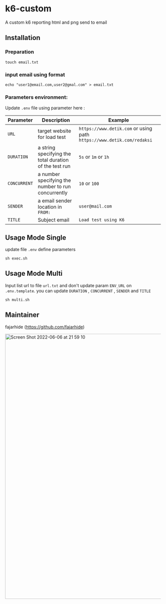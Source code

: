 # k6-custom

A custom k6 reporting html and png send to email

## Installation

### Preparation
```shell
touch email.txt
```

### input email using format
```shell
echo "user1@email.com,user2@gmal.com" > email.txt
```

### Parameters environment:

Update `.env` file using parameter here :

| Parameter        | Description   | Example                           |
| --------------- | -------------- | --------------------------------- |
| `URL`           | target website for load test  | `https://www.detik.com` or using path `https://www.detik.com/redaksi` |
| `DURATION`      | a string specifying the total duration of the test run      |   `5s` or `1m` or `1h` |
| `CONCURRENT`      | a number specifying the number to run concurrently    |   `10` or `100` |
| `SENDER`      | a email sender location in `FROM:`       |  `user@mail.com` |
| `TITLE`      | Subject email       |    `Load test using K6` |

## Usage Mode Single

update file `.env` define parameters

```shell
sh exec.sh
```

## Usage Mode Multi

Input list url to file `url.txt` and don't update param `ENV_URL` on `.env.template`. you can update `DURATION` , `CONCURRENT` , `SENDER` and `TITLE`

```shell
sh multi.sh
```

## Maintainer
fajarhide (https://github.com/fajarhide)

<img width="858" alt="Screen Shot 2022-06-06 at 21 59 10" src="https://user-images.githubusercontent.com/4769529/172187422-90286649-1144-4553-b5c1-c9e53b5783eb.png">
